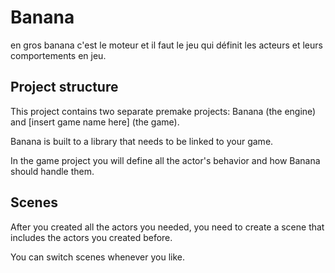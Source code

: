 # Banana

en gros banana c'est le moteur et il faut le jeu qui définit les acteurs et leurs comportements en jeu.

## Project structure

This project contains two separate premake projects: Banana (the engine) and [insert game name here] (the game).

Banana is built to a library that needs to be linked to your game.

In the game project you will define all the actor's behavior and how Banana should handle them.

## Scenes

After you created all the actors you needed, you need to create a scene that includes the actors you created before.

You can switch scenes whenever you like.